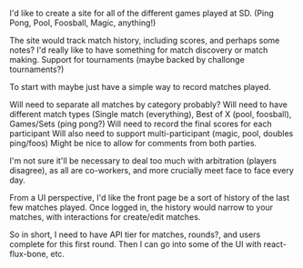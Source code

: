 
I'd like to create a site for all of the different games played at SD. (Ping Pong, Pool, Foosball, Magic, anything!)

The site would track match history, including scores, and perhaps some notes?
I'd really like to have something for match discovery or match making.
Support for tournaments (maybe backed by challonge tournaments?)

To start with maybe just have a simple way to record matches played.

Will need to separate all matches by category probably? 
Will need to have different match types (Single match (everything), Best of X (pool, foosball), Games/Sets (ping pong?)
Will need to record the final scores for each participant
Will also need to support multi-participant (magic, pool, doubles ping/foos)
Might be nice to allow for comments from both parties.

I'm not sure it'll be necessary to deal too much with arbitration (players disagree), as all are co-workers, and more
crucially meet face to face every day.

From a UI perspective, I'd like the front page be a sort of history of the last few matches played.
Once logged in, the history would narrow to your matches, with interactions for create/edit matches.

So in short, I need to have API tier for matches, rounds?, and users complete for this first round.
Then I can go into some of the UI with react-flux-bone, etc.






